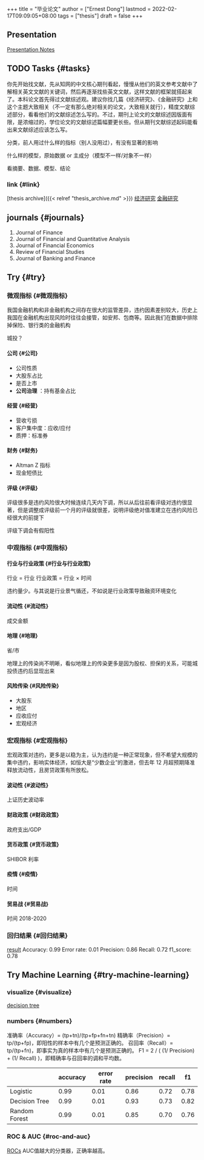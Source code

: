 +++
title = "毕业论文"
author = ["Ernest Dong"]
lastmod = 2022-02-17T09:09:05+08:00
tags = ["thesis"]
draft = false
+++

## Presentation
[Presentation Notes](../../files/pre.pdf)
## <span class="org-todo todo TODO">TODO</span> Tasks {#tasks}

你先开始找文献，先从知网的中文核心期刊看起，慢慢从他们的英文参考文献中了解相关英文文献的关键词，然后再逐渐找些英文文献，这样文献的框架就搭起来了。本科论文首先得过文献综述观。建议你找几篇《经济研究》、《金融研究》上和这个主题大致相关（不一定有那么绝对相关的论文，大致相关就行），精度文献综述部分，看看他们的文献综述怎么写的。不过，期刊上论文的文献综述因版面有限，是浓缩过的，学位论文的文献综述篇幅要更长些。但从期刊文献综述起码能看出来文献综述应该怎么写。

分类，前人用过什么样的指标（别人没用过），有没有显著的影响

什么样的模型，原始数据 or 主成分（模型不一样/对象不一样）

看摘要、数据、模型、结论


### link {#link}

[thesis archive]({{< relref "thesis_archive.md" >}})
[经济研究](https://xueshu.baidu.com/s?wd=%28%E8%BF%9D%E7%BA%A6%20%7C%20%E4%BF%A1%E7%94%A8%E9%A3%8E%E9%99%A9%29%20journal%3A%28%E9%87%91%E8%9E%8D%E7%A0%94%E7%A9%B6%29&tn=SE_baiduxueshu_c1gjeupa&sc_f_para=sc_tasktype%3D%7BfirstAdvancedSearch%7D&sc_hit=1&bcp=2&ie=utf-8&tag_filter=%20%20%20jnls%3A%28%E3%80%8A%E9%87%91%E8%9E%8D%E7%A0%94%E7%A9%B6%E3%80%8B%29)
[金融研究](https://xueshu.baidu.com/s?wd=%28%E8%BF%9D%E7%BA%A6%20%7C%20%E4%BF%A1%E7%94%A8%E9%A3%8E%E9%99%A9%29%20journal%3A%28%E7%BB%8F%E6%B5%8E%E7%A0%94%E7%A9%B6%29&tn=SE_baiduxueshu_c1gjeupa&sc_hit=1&bcp=2&ie=utf-8&filter=sc_year%3D%7B2017%2C%2B%7D&tag_filter=%20%20%20jnls%3A%28%E3%80%8A%E7%BB%8F%E6%B5%8E%E7%A0%94%E7%A9%B6%E3%80%8B%29)


## journals {#journals}

1.  Journal of Finance
2.  Journal of Financial and Quantitative Analysis
3.  Journal of Financial Economics
4.  Review of Financial Studies
5.  Journal of Banking and Finance


## Try {#try}


### 微观指标 {#微观指标}

我国金融机构和非金融机构之间存在很大的监管差异，违约因素差别较大，历史上我国在金融机构出现风险时往往会接管，如安邦、包商等。因此我们在数据中排除掉保险、银行类的金融机构

城投？


#### 公司 {#公司}

-   公司性质
-   大股东占比
-   是否上市
-   **公司治理** ：持有基金占比


#### 经营 {#经营}

-   营收亏损
-   客户集中度：应收/应付
-   质押：标准券


#### 财务 {#财务}

-   Altman Z 指标
-   现金短债比


#### 评级 {#评级}

评级很多是违约风险很大时候连续几天内下调，所以从后往前看评级对违约很显著，但是调整成评级前一个月的评级就很差，说明评级绝对值准建立在违约风险已经很大的前提下

评级下调会有假阳性


### 中观指标 {#中观指标}


#### 行业与行业政策 {#行业与行业政策}

行业 = 行业
行业政策 = 行业 &times; 时间

违约量少。与其说是行业景气循还，不如说是行业政策导致融资环境变化


#### 流动性 {#流动性}

成交金额


#### 地理 {#地理}

省/市

地理上的传染尚不明晰，看似地理上的传染更多是因为股权、担保的关系，可能城投债违约后显现出来


#### 风险传染 {#风险传染}

-   大股东
-   地区
-   应收应付
-   宏观经济


### 宏观指标 {#宏观指标}

宏观政策对违约，更多是以稳为主，认为违约是一种正常现象，但不希望大规模的集中违约，影响实体经济，如恒大是“少数企业”的激进，但去年 12 月超预期降准释放流动性，且房贷政策有所放松。


#### 波动性 {#波动性}

上证历史波动率


#### 财政政策 {#财政政策}

政府支出/GDP


#### 货币政策 {#货币政策}

SHIBOR 利率


#### 疫情 {#疫情}

时间


#### 贸易战 {#贸易战}

时间 2018-2020


### 回归结果 {#回归结果}

[result](/files/logitres.html)
Accuracy: 0.99
Error rate: 0.01
Precision: 0.86
Recall: 0.72
f1_score: 0.78


## Try Machine Learning {#try-machine-learning}


### visualize {#visualize}

[decision tree](/ox-hugo/mldecision_tree.png)


### numbers {#numbers}

准确率（Accuracy）= (tp+tn)/(tp+fp+fn+tn)
精确率（Precision）= tp/(tp+fp)，即阳性的样本中有几个是预测正确的。
召回率（Recall）= tp/(tp+fn)，即事实为真的样本中有几个是预测正确的。
F1 = 2 / ( (1/ Precision) + (1/ Recall) )，即精确率与召回率的调和平均数。

|               | accuracy | error rate | precision | recall | f1   |
|---------------|----------|------------|-----------|--------|------|
| Logistic      | 0.99     | 0.01       | 0.86      | 0.72   | 0.78 |
| Decision Tree | 0.99     | 0.01       | 0.93      | 0.73   | 0.82 |
| Random Forest | 0.99     | 0.01       | 0.85      | 0.70   | 0.76 |


### ROC &amp; AUC {#roc-and-auc}

[ROCs](/ox-hugo/roc.png)
AUC值越大的分类器，正确率越高。
